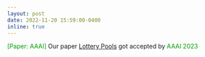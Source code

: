 ```yaml
---
layout: post
date: 2022-11-20 15:59:00-0400
inline: true
---
```


<font color=009f06>[Paper: AAAI]</font> Our paper [Lottery Pools](https://arxiv.org/abs/2208.10842) got accepted by <font color=009f06>AAAI 2023</font>


